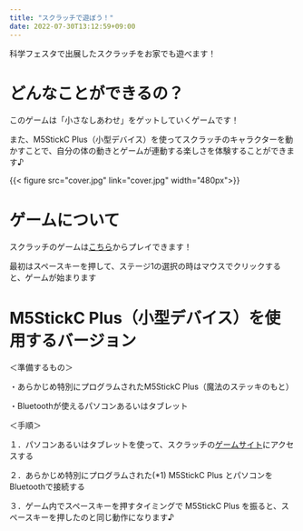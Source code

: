 ```yaml
---
title: "スクラッチで遊ぼう！"
date: 2022-07-30T13:12:59+09:00
---
```

科学フェスタで出展したスクラッチをお家でも遊べます！
<!--more-->
# どんなことができるの？
このゲームは「小さなしあわせ」をゲットしていくゲームです！

また、M5StickC Plus（小型デバイス）を使ってスクラッチのキャラクターを動かすことで、自分の体の動きとゲームが連動する楽しさを体験することができます♪

{{< figure src="cover.jpg" link="cover.jpg" width="480px">}}

# ゲームについて
スクラッチのゲームは[こちら](https://scratch.mit.edu/projects/893413920/)からプレイできます！

最初はスペースキーを押して、ステージ1の選択の時はマウスでクリックすると、ゲームが始まります

# M5StickC Plus（小型デバイス）を使用するバージョン

＜準備するもの＞

・あらかじめ特別にプログラムされたM5StickC Plus（魔法のステッキのもと）

・Bluetoothが使えるパソコンあるいはタブレット

＜手順＞

１．パソコンあるいはタブレットを使って、スクラッチの[ゲームサイト](https://scratch.mit.edu/projects/893413920/)にアクセスする

２．あらかじめ特別にプログラムされた(*1) M5StickC Plus とパソコンをBluetoothで接続する

３．ゲーム内でスペースキーを押すタイミングで M5StickC Plus を振ると、スペースキーを押したのと同じ動作になります♪
